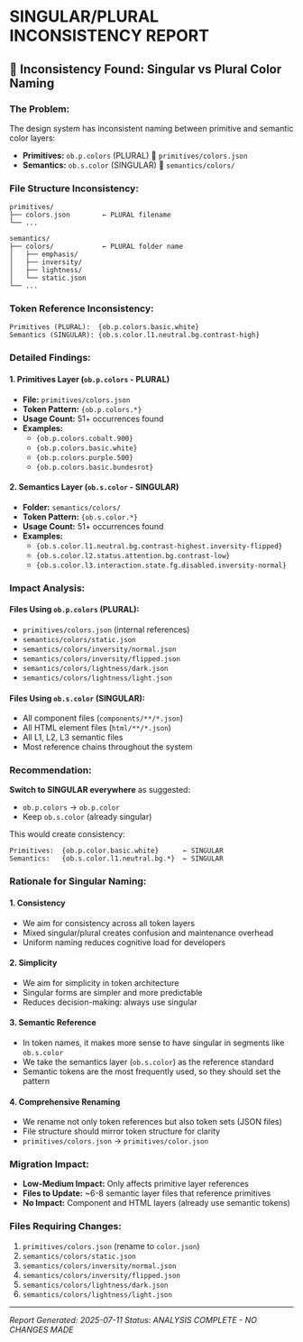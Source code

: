# SINGULAR/PLURAL INCONSISTENCY REPORT

## 🚨 Inconsistency Found: Singular vs Plural Color Naming

### **The Problem:**
The design system has inconsistent naming between primitive and semantic color layers:

- **Primitives:** `ob.p.colors` (PLURAL) 📁 `primitives/colors.json`
- **Semantics:** `ob.s.color` (SINGULAR) 📁 `semantics/colors/`

### **File Structure Inconsistency:**
```
primitives/
├── colors.json        ← PLURAL filename
└── ...

semantics/
├── colors/            ← PLURAL folder name
│   ├── emphasis/
│   ├── inversity/
│   ├── lightness/
│   └── static.json
└── ...
```

### **Token Reference Inconsistency:**
```
Primitives (PLURAL):  {ob.p.colors.basic.white}
Semantics (SINGULAR): {ob.s.color.l1.neutral.bg.contrast-high}
```

### **Detailed Findings:**

#### **1. Primitives Layer (`ob.p.colors` - PLURAL)**
- **File:** `primitives/colors.json`
- **Token Pattern:** `{ob.p.colors.*}`
- **Usage Count:** 51+ occurrences found
- **Examples:**
  - `{ob.p.colors.cobalt.900}`
  - `{ob.p.colors.basic.white}`
  - `{ob.p.colors.purple.500}`
  - `{ob.p.colors.basic.bundesrot}`

#### **2. Semantics Layer (`ob.s.color` - SINGULAR)**
- **Folder:** `semantics/colors/`
- **Token Pattern:** `{ob.s.color.*}`
- **Usage Count:** 51+ occurrences found
- **Examples:**
  - `{ob.s.color.l1.neutral.bg.contrast-highest.inversity-flipped}`
  - `{ob.s.color.l2.status.attention.bg.contrast-low}`
  - `{ob.s.color.l3.interaction.state.fg.disabled.inversity-normal}`

### **Impact Analysis:**

#### **Files Using `ob.p.colors` (PLURAL):**
- `primitives/colors.json` (internal references)
- `semantics/colors/static.json`
- `semantics/colors/inversity/normal.json`
- `semantics/colors/inversity/flipped.json`
- `semantics/colors/lightness/dark.json`
- `semantics/colors/lightness/light.json`

#### **Files Using `ob.s.color` (SINGULAR):**
- All component files (`components/**/*.json`)
- All HTML element files (`html/**/*.json`)
- All L1, L2, L3 semantic files
- Most reference chains throughout the system

### **Recommendation:**

**Switch to SINGULAR everywhere** as suggested:
- `ob.p.colors` → `ob.p.color`
- Keep `ob.s.color` (already singular)

This would create consistency:
```
Primitives:  {ob.p.color.basic.white}      ← SINGULAR
Semantics:   {ob.s.color.l1.neutral.bg.*}  ← SINGULAR
```

### **Rationale for Singular Naming:**

#### **1. Consistency**
- We aim for consistency across all token layers
- Mixed singular/plural creates confusion and maintenance overhead
- Uniform naming reduces cognitive load for developers

#### **2. Simplicity** 
- We aim for simplicity in token architecture
- Singular forms are simpler and more predictable
- Reduces decision-making: always use singular

#### **3. Semantic Reference**
- In token names, it makes more sense to have singular in segments like `ob.s.color`
- We take the semantics layer (`ob.s.color`) as the reference standard
- Semantic tokens are the most frequently used, so they should set the pattern

#### **4. Comprehensive Renaming**
- We rename not only token references but also token sets (JSON files)
- File structure should mirror token structure for clarity
- `primitives/colors.json` → `primitives/color.json`

### **Migration Impact:**
- **Low-Medium Impact:** Only affects primitive layer references
- **Files to Update:** ~6-8 semantic layer files that reference primitives
- **No Impact:** Component and HTML layers (already use semantic tokens)

### **Files Requiring Changes:**
1. `primitives/colors.json` (rename to `color.json`)
2. `semantics/colors/static.json`
3. `semantics/colors/inversity/normal.json` 
4. `semantics/colors/inversity/flipped.json`
5. `semantics/colors/lightness/dark.json`
6. `semantics/colors/lightness/light.json`

---
*Report Generated: 2025-07-11*
*Status: ANALYSIS COMPLETE - NO CHANGES MADE*
